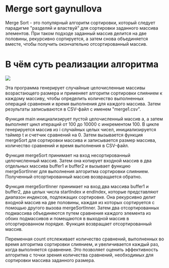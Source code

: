 # Merge sort  gaynullova    
Merge Sort - это популярный алгоритм сортировки, который следует парадигме "разделяй и властвуй" для сортировки заданного массива элементов. При таком подходе заданный массив делится на две половины, рекурсивно сортируется, а затем снова объединяется вместе, чтобы получить окончательно отсортированный массив.

# В чём суть реализации алгоритма

![](../../../../../../../../../SemestrWork/Merge-sort-example-300px.gif)

Эта программа генерирует случайные целочисленные массивы возрастающего размера и применяет алгоритм сортировки слиянием к каждому массиву, чтобы определить количество выполненных операций сравнения и время выполнения для каждого массива. Затем результаты записываются в CSV-файл с именем "merge1.csv".

Функция main инициализирует пустой целочисленный массив a, а затем выполняет цикл итераций от 100 до 10000 с инкрементом 100. В цикле генерируется массив из i случайных целых чисел, инициализируется таймер t и счетчик сравнений на 0. Затем вызывается функция mergeSort для сортировки массива и записывается размер массива, количество сравнений и время выполнения в CSV-файл.

Функция mergeSort принимает на вход несортированный целочисленный массив. Затем она копирует входной массив в два отдельных массива buffer1 и buffer2 и вызывает функцию mergeSortInner для выполнения алгоритма сортировки слиянием. Полученный отсортированный массив возвращается обратно.

Функция mergeSortInner принимает на вход два массива buffer1 и buffer2, два целых числа startIndex и endIndex, которые представляют диапазон индексов, подлежащих сортировке. Она рекурсивно делит входной массив на две половины, каждая из которых сортируется с помощью другого вызова mergeSortInner. Затем два отсортированных подмассива объединяются путем сравнения каждого элемента из обоих подмассивов и помещаются в выходной массив в отсортированном порядке. Функция возвращает отсортированный массив.

Переменная count отслеживает количество сравнений, выполненных во время алгоритма сортировки слиянием, и увеличивается каждый раз, когда выполняется сравнение. Это позволяет оценить эффективность алгоритма с точки зрения количества сравнений, необходимых для сортировки массива заданного размера.